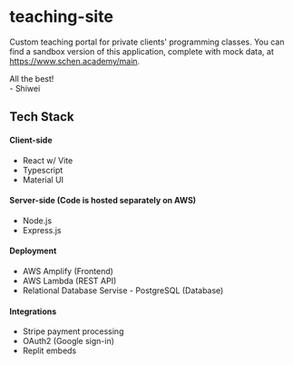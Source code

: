 # teaching-site
Custom teaching portal for private clients' programming classes. You can find a sandbox version of this application, complete with mock data, at https://www.schen.academy/main.

All the best! <br>
\- Shiwei

## Tech Stack
#### Client-side
 - React w/ Vite
 - Typescript
 - Material UI

#### Server-side (Code is hosted separately on AWS)
 - Node.js
 - Express.js

#### Deployment
 - AWS Amplify (Frontend)
 - AWS Lambda (REST API)
 - Relational Database Servise - PostgreSQL (Database)

#### Integrations
 - Stripe payment processing
 - OAuth2 (Google sign-in)
 - Replit embeds
